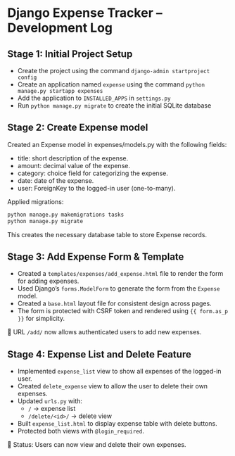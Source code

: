# Django Expense Tracker – Development Log

## Stage 1: Initial Project Setup
- Create the project using the command `django-admin startproject config`
- Create an application named `expense` using the command `python manage.py startapp expenses`
- Add the application to `INSTALLED_APPS` in `settings.py`
- Run `python manage.py migrate` to create the initial SQLite database

## Stage 2: Create Expense model

Created an Expense model in expenses/models.py with the following fields:

- title: short description of the expense.
- amount: decimal value of the expense.
- category: choice field for categorizing the expense.
- date: date of the expense.
- user: ForeignKey to the logged-in user (one-to-many).

Applied migrations:
```python
python manage.py makemigrations tasks
python manage.py migrate
```
This creates the necessary database table to store Expense records.

## Stage 3: Add Expense Form & Template

- Created a `templates/expenses/add_expense.html` file to render the form for adding expenses.
- Used Django’s `forms.ModelForm` to generate the form from the `Expense` model.
- Created a `base.html` layout file for consistent design across pages.
- The form is protected with CSRF token and rendered using `{{ form.as_p }}` for simplicity.

📌 URL `/add/` now allows authenticated users to add new expenses.


## Stage 4: Expense List and Delete Feature

- Implemented `expense_list` view to show all expenses of the logged-in user.
- Created `delete_expense` view to allow the user to delete their own expenses.
- Updated `urls.py` with:
  - `/` → expense list
  - `/delete/<id>/` → delete view
- Built `expense_list.html` to display expense table with delete buttons.
- Protected both views with `@login_required`.

🚀 Status: Users can now view and delete their own expenses.
